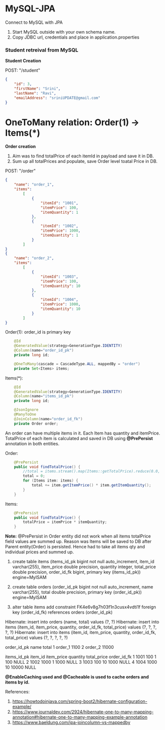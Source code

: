 # MySQL-JPA
Connect to MySQL with JPA

1. Start MySQL outside with your own schema name. 
2. Copy JDBC url, credentials and place in application.properties

### Student retreival from MySQL

**Student Creation**

POST: "/student"
```json
{
	"id": 3,
	"firstName": "Srini",
	"lastName": "Ravi",
	"emailAddress": "sriniUPDATE@gmail.com"
}
```

# OneToMany relation: Order(1) -> Items(*)

**Order creation**
1. Aim was to find totalPrice of each itemId in payload and save it in DB. 
2. Sum up all totalPrices and populate, save Order level toatal Price in DB.

POST: "/order"
```json
{
	"name": "order_1",
	"items": 
		[
			{
				"itemId": "1001",
				"itemPrice": 100,
				"itemQuantity": 1
			},
			{
				"itemId": "1002",
				"itemPrice": 1000,
				"itemQuantity": 1
			}
		]
}
{
	"name": "order_2",
	"items": 
		[
			{
				"itemId": "1003",
				"itemPrice": 100,
				"itemQuantity": 10
			},
			{
				"itemId": "1004",
				"itemPrice": 1000,
				"itemQuantity": 10
			}
		]
}
```

Order(1): order_id is primary key
```java
    @Id
    @GeneratedValue(strategy=GenerationType.IDENTITY)
    @Column(name="order_id_pk")
    private long id;

    @OneToMany(cascade = CascadeType.ALL, mappedBy = "order")
    private Set<Items> items;
```

Items(*):
```java
    @Id
    @GeneratedValue(strategy=GenerationType.IDENTITY)
    @Column(name="items_id_pk")
    private long id;

    @JsonIgnore
    @ManyToOne
    @JoinColumn(name="order_id_fk")
    private Order order;
```

An order can have multiple items in it. Each Item has quantity and itemPrice. TotalPrice of each item is calculated and saved in DB using **@PrePersist** annotation in both entities.

Order:
```java
    @PrePersist
    public void findTotalPrice() {
        //total = items.stream().map(Items::getTotalPrice).reduce(0.0, Double::sum);
        total = 0;
        for (Items item: items) {
            total += item.getItemPrice() * item.getItemQuantity();
        }
    }
```

Items:
```java
    @PrePersist
    public void findTotalPrice() {
        totalPrice = itemPrice * itemQuantity;
    }
```

**Note:**
@PrePersist in Order entity did not work when all items totalPrice field values are summed up. Reason was Items will be saved to DB after Parent entity(Order) is persisted. Hence had to take all items qty and individual prices and summed up.

1. create table items (items_id_pk bigint not null auto_increment, item_id varchar(255), item_price double precision, quantity integer, total_price double precision, order_id_fk bigint, primary key (items_id_pk)) engine=MyISAM

2. create table orders (order_id_pk bigint not null auto_increment, name varchar(255), total double precision, primary key (order_id_pk)) engine=MyISAM

3. alter table items add constraint FK4e6v8g7h03f1n3cusx4vdti1f foreign key (order_id_fk) references orders (order_id_pk)

Hibernate: insert into orders (name, total) values (?, ?)
Hibernate: insert into items (item_id, item_price, quantity, order_id_fk, total_price) values (?, ?, ?, ?, ?)
Hibernate: insert into items (item_id, item_price, quantity, order_id_fk, total_price) values (?, ?, ?, ?, ?)

order_id_pk	name		total
1		order_1		1100
2		order_2		11000


items_id_pk	item_id	item_price	quantity	total_price	order_id_fk
1		1001	100		1		100		NULL
2		1002	1000		1		1000		NULL
3		1003	100		10		1000		NULL
4		1004	1000		10		10000		NULL

**@EnableCaching used and @Cacheable is used to cache orders and items by id.**

References:

1. https://howtodoinjava.com/spring-boot2/hibernate-configuration-example/
2. https://www.journaldev.com/2924/hibernate-one-to-many-mapping-annotation#hibernate-one-to-many-mapping-example-annotation
3. https://www.baeldung.com/jpa-joincolumn-vs-mappedby
